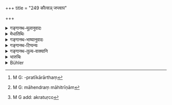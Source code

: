+++
title = "249 कौत्सञ् जप्त्वाप"

+++

<details><summary>गङ्गानथ-मूलानुवादः</summary>

Even a drinker of wine becomes pure if he recites the ‘Kautsa hymn,’ beginning with the term ‘Ap,’ or the ‘Vāsiṣṭha hymn,’ consisting of the triad of verses beginning with ‘Prati,’ or the ‘Māhitra hymn,’ or the ‘Śuddhavati verses.’—(249)
</details>

<details><summary>मेधातिथिः</summary>

कुत्सेन ऋषिणा दृष्टं प्रोक्तं **कौत्सम्** । "अप नः शोशुचद् अघम्" (र्व् १.९७.१) इत्य् अष्टर्चं बह्वृचे पठ्यते । **वासिष्ठं च पर्तीत्य् ऋचम् ।** तिस्र ऋचः समाहृतास्त्यृचम्, प्रतीतिसूक्तादिप्रतीकार्थं[^३९१] चेति- "प्रतिस्तोमेभिर् उषसं वसिष्ठाः" (र्व् ७.८०.१) इत्य् एतत् । **माहित्रम्** "महि त्रीणाम्"[^३९२] (१०.१८५.१) इति तृचम् एव ।  महितृसब्दो ऽस्मिन् सूक्ते ऽस्तीति विमुक्तादिप्रक्षेपात् ।[^३९३] ये तु "माहेन्द्रम्" इति पठन्ति तेषाम् "महां इन्द्रो य ओजसा" (र्व् ८.६.१) इत्य् अष्टचत्वारिंशतं पयःसूक्तम् आहुः । **शुद्धवत्यश् च** "एतो न्व् इन्द्रं स्तवांअ शुद्धं शुद्धेन" (र्व् ८.९५.७) इति । अत्र **अपि**शब्दस् तत्समानार्थः ॥ ११.२४९ ॥


[^३९३]:
     M G add: akratuṛco


[^३९२]:
     M G: māhendraṃ māhitrīṇām


[^३९१]:
     M G: -pratīkārārthaṃ
</details>

<details><summary>गङ्गानथ-भाष्यानुवादः</summary>

The ‘*Kautsa hymn*’ is that which was revealed to, and given out by, the sage Kutsa,—the eight verses beginning with ‘*Ap naḥ shoshuchadadham, etc*.,’ found in the *Ṛgveda* (1.97.1).

‘*The Vāsiṣṭha hymn consisting of the triad of verses beginning with* “*Prati*.”’—The group of three verses, ‘*prati*’ being the opening word of the hymn.—‘*Pratistomebhirupasaṃvasiṣṭhāḥ, etc*.’ (Ṛgveda, 7.80.1).

‘*Māhitra hymn*’—that revealed to the *Mahitṛs*,—this also consists of three verses, and contains the term ‘*Mahitṛ*’ (Ṛgveda, 10.185.1).

Some people read ‘*Mahendram*’ (for ‘*Māhitram*’); and this would mean the forty-eight verses ‘*Mahān Indra ojase*, etc. etc.’ (Ṛgveda, 8.8.1),—which is also called the ‘*Payḥ-Sūkta*.’

‘*Śuddhavati verses*’—‘*Eto indrastavāṃśudhim śuddhena*, etc.’ (Ṛgveda, 8.95.7).

Here also the term ‘*Even*’ is meant to include sins similar to the one mentioned.—(249)
</details>

<details><summary>गङ्गानथ-टिप्पन्यः</summary>

This verse is quoted in *Parāśaramādhava* (Prāyaścitta, p. 457).
</details>

<details><summary>गङ्गानथ-तुल्य-वाक्यानि</summary>

*Vaśiṣṭha* (26.5).—‘Even a wine-drinker becomes pure, if he recites the
hymn revealed to Kutsa—‘*Apnaḥ*, etc.’ and the hymn revealed to Vaśiṣṭha—‘*Prati*, etc.,’ the *Māhitra* hymn and the *Śuddavatīs*.’

*Viṣṇu* (55.4).—‘By reciting the *Aghamarṣaṇa* hymn (and taking one meal
of sacrificial food each day, for a month) a wine-drinker becomes freed from sin.’

*Yājñavalkya* (3.303-304).—‘Having fasted for three days, having poured
oblations of clarified butter, with the *Kūṣmāṇḍa Mantras*,—and reciting the *Rudra* hymn, standing in water, the wine-drinker and gold-stealer become purified; and afterwards a milch cow should be given away.’
</details>

<details><summary>भारुचिः</summary>

**कौत्सं** सूक्तम् "अप नः शोशुचद् अघम्" इत्य् अष्टर्चलक्षीतम् । वाग्दैविकं **वासिष्ठम्** "प्रतिस्तोमेभिर् उषसं वसिष्ठाः" इत्य् एतत् । **माहेन्द्रम्** "महाम् इन्द्रो य ओजसा" इत्य् एतद् अष्टाचत्वारिंशद् अर्चम् । अन्ये तु "माहित्रम्" पठन्ति । मन्त्रं चेमम् आहुः- "माहित्रीणामवो ऽस्तु" इत्य् एवम् । **शुद्धवत्य** ऋचः प्रसिद्धाः ॥ ११.२४६ ॥
</details>

<details><summary>Bühler</summary>

250	Even a drinker of (the spirituous liquor called) Sura becomes pure, if he mutters the hymn (seen) by Kutsa, 'Removing by thy splendour our guilt, O Agni,' &c., (that seen) by Vasishtha, 'With their hymns the Vasishthas woke the Dawn,' &c., the Mahitra (hymn) and (the verses called) Suddhavatis.
</details>
